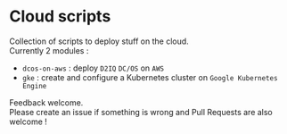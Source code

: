 # Cloud scripts  

Collection of scripts to deploy stuff on the cloud.  
Currently 2 modules :  
* `dcos-on-aws` : deploy `D2IQ` `DC/OS` on `AWS`  
* `gke` : create and configure a Kubernetes cluster on `Google Kubernetes Engine` 

Feedback welcome.  
Please create an issue if something is wrong and Pull Requests are also welcome !
